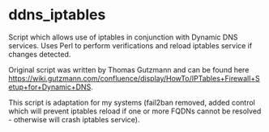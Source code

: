 # ddns_iptables
Script which allows use of iptables in conjunction with Dynamic DNS services. Uses Perl to perform verifications and reload iptables service if changes detected.

Original script was written by Thomas Gutzmann and can be found here https://wiki.gutzmann.com/confluence/display/HowTo/IPTables+Firewall+Setup+for+Dynamic+DNS.

This script is adaptation for my systems (fail2ban removed, added control which will prevent iptables reload if one or more FQDNs cannot be resolved - otherwise will crash iptables service).
